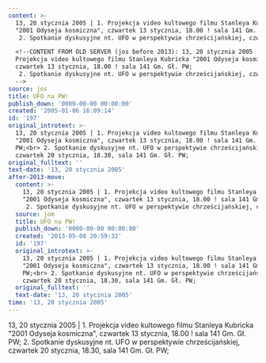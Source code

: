 ```yaml
---
content: >-
  13, 20 stycznia 2005 | 1. Projekcja video kultowego filmu Stanleya Kubricka
  "2001 Odyseja kosmiczna", czwartek 13 stycznia, 18.00 ! sala 141 Gm. Gł. PW;
   2. Spotkanie dyskusyjne nt. UFO w perspektywie chrześcijańskiej, czwartek 20 stycznia, 18.30, sala 141 Gm. Gł. PW;

  <!--CONTENT FROM OLD SERVER (jos before 2013): 13, 20 stycznia 2005 | 1.
  Projekcja video kultowego filmu Stanleya Kubricka "2001 Odyseja kosmiczna",
  czwartek 13 stycznia, 18.00 ! sala 141 Gm. Gł. PW;
   2. Spotkanie dyskusyjne nt. UFO w perspektywie chrześcijańskiej, czwartek 20 stycznia, 18.30, sala 141 Gm. Gł. PW;
  -->
source: jos
title: UFO na PW!
publish_down: '0000-00-00 00:00:00'
created: '2005-01-06 16:09:14'
id: '197'
original_introtext: >-
  13, 20 stycznia 2005 | 1. Projekcja video kultowego filmu Stanleya Kubricka
  "2001 Odyseja kosmiczna", czwartek 13 stycznia, 18.00 ! sala 141 Gm. Gł.
  PW;<br> 2. Spotkanie dyskusyjne nt. UFO w perspektywie chrześcijańskiej,
  czwartek 20 stycznia, 18.30, sala 141 Gm. Gł. PW;
original_fulltext: ''
text-date: '13, 20 stycznia 2005'
after-2013-move:
  content: >-
    13, 20 stycznia 2005 | 1. Projekcja video kultowego filmu Stanleya Kubricka
    "2001 Odyseja kosmiczna", czwartek 13 stycznia, 18.00 ! sala 141 Gm. Gł. PW;
     2. Spotkanie dyskusyjne nt. UFO w perspektywie chrześcijańskiej, czwartek 20 stycznia, 18.30, sala 141 Gm. Gł. PW;
  source: jom
  title: UFO na PW!
  publish_down: '0000-00-00 00:00:00'
  created: '2013-05-08 20:59:32'
  id: '197'
  original_introtext: >-
    13, 20 stycznia 2005 | 1. Projekcja video kultowego filmu Stanleya Kubricka
    "2001 Odyseja kosmiczna", czwartek 13 stycznia, 18.00 ! sala 141 Gm. Gł.
    PW;<br> 2. Spotkanie dyskusyjne nt. UFO w perspektywie chrześcijańskiej,
    czwartek 20 stycznia, 18.30, sala 141 Gm. Gł. PW;
  original_fulltext: ''
  text-date: '13, 20 stycznia 2005'
time: '13, 20 stycznia 2005'
---
```

13, 20 stycznia 2005 | 1. Projekcja video kultowego filmu Stanleya Kubricka "2001 Odyseja kosmiczna", czwartek 13 stycznia, 18.00 ! sala 141 Gm. Gł. PW;
 2. Spotkanie dyskusyjne nt. UFO w perspektywie chrześcijańskiej, czwartek 20 stycznia, 18.30, sala 141 Gm. Gł. PW;

<!--CONTENT FROM OLD SERVER (jos before 2013): 13, 20 stycznia 2005 | 1. Projekcja video kultowego filmu Stanleya Kubricka "2001 Odyseja kosmiczna", czwartek 13 stycznia, 18.00 ! sala 141 Gm. Gł. PW;
 2. Spotkanie dyskusyjne nt. UFO w perspektywie chrześcijańskiej, czwartek 20 stycznia, 18.30, sala 141 Gm. Gł. PW;
-->

<!--{{json:{"created_date":"2005-01-06 16:09:14","publish_down":"0000-00-00 00:00:00","id":"197"}}}-->